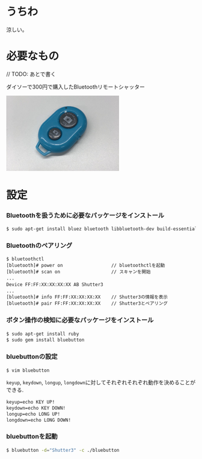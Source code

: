 # うちわ
涼しい。

# 必要なもの

// TODO: あとで書く

ダイソーで300円で購入したBluetoothリモートシャッター

<img src="./img/bluetooth_remote_shutter.jpg" width="300">

# 設定

### Bluetoothを扱うために必要なパッケージをインストール

```bash
$ sudo apt-get install bluez bluetooth libbluetooth-dev build-essential
```

### Bluetoothのペアリング

```bash
$ bluetoothctl
[bluetooth]# power on                  // bluetoothctlを起動
[bluetooth]# scan on                   // スキャンを開始
...
Device FF:FF:XX:XX:XX:XX AB Shutter3
...
[bluetooth]# info FF:FF:XX:XX:XX:XX    // Shutter3の情報を表示
[bluetooth]# pair FF:FF:XX:XX:XX:XX    // Shutter3とペアリング
```

### ボタン操作の検知に必要なパッケージをインストール

```bash
$ sudo apt-get install ruby
$ sudo gem install bluebutton
```

### bluebuttonの設定

```bash
$ vim bluebutton
```

`keyup`, `keydown`, `longup`, `longdown`に対してそれぞれそれぞれ動作を決めることができる.

```
keyup=echo KEY UP!
keydown=echo KEY DOWN!
longup=echo LONG UP!
longdown=echo LONG DOWN!
```

### bluebuttonを起動

```bash
$ bluebutton -d="Shutter3" -c ./bluebutton
```